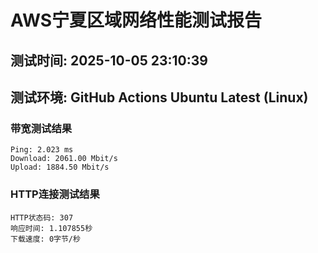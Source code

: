 # AWS宁夏区域网络性能测试报告
## 测试时间: 2025-10-05 23:10:39
## 测试环境: GitHub Actions Ubuntu Latest (Linux)

### 带宽测试结果
```
Ping: 2.023 ms
Download: 2061.00 Mbit/s
Upload: 1884.50 Mbit/s
```

### HTTP连接测试结果
```
HTTP状态码: 307
响应时间: 1.107855秒
下载速度: 0字节/秒
```

